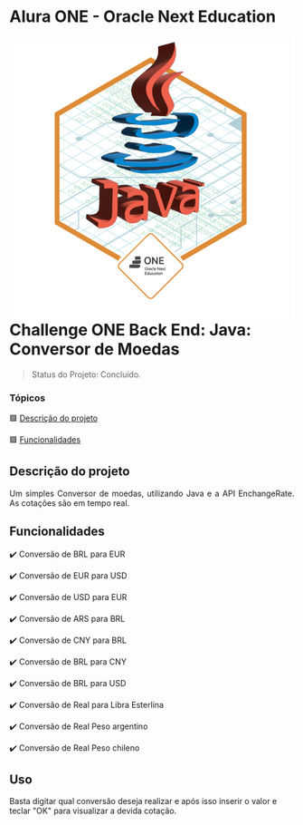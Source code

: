 # Alura ONE - Oracle Next Education

<img align="right" src="https://github.com/lbarbatto/conversor-de-moedas/blob/main/source/img/lb_backend_alura_002.png">

<h1>Challenge ONE Back End: Java: Conversor de Moedas</h1> 

</p>

> Status do Projeto: Concluído.

### Tópicos 

:purple_square: [Descrição do projeto](#descrição-do-projeto)

:purple_square: [Funcionalidades](#funcionalidades)


## Descrição do projeto 

<p align="justify">
  Um simples Conversor de moedas, utilizando Java e a API EnchangeRate. As cotações são em tempo real.
</p>

## Funcionalidades

:heavy_check_mark: Conversão de BRL para EUR   

:heavy_check_mark: Conversão de EUR para USD  

:heavy_check_mark: Conversão de USD para EUR  

:heavy_check_mark: Conversão de ARS para BRL 

:heavy_check_mark: Conversão de CNY para BRL  

:heavy_check_mark: Conversão de BRL para CNY

:heavy_check_mark: Conversão de BRL para USD

:heavy_check_mark: Conversão de Real para Libra Esterlina

:heavy_check_mark: Conversão de Real Peso argentino

:heavy_check_mark: Conversão de Real Peso chileno

## Uso
Basta digitar qual conversão deseja realizar e após isso inserir o valor e teclar "OK" para visualizar a devida cotação.


